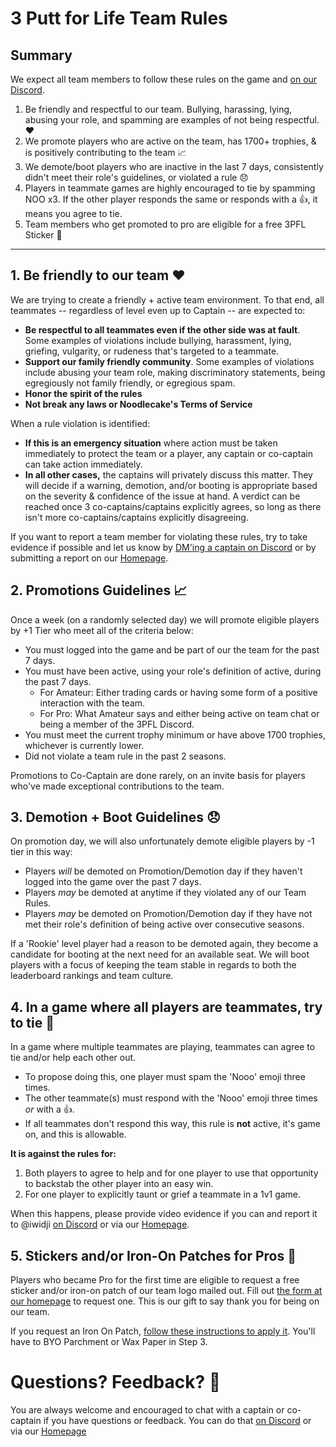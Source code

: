 # 3 Putt for Life Team Rules

## Summary
We expect all team members to follow these rules on the game and [on our Discord](https://discord.gg/RGzcnXfWhv).

1. Be friendly and respectful to our team. Bullying, harassing, lying, abusing your role, and spamming are examples of not being respectful. ❤️
2. We promote players who are active on the team, has 1700+ trophies, & is positively contributing to the team 📈
3. We demote/boot players who are inactive in the last 7 days, consistently didn't meet their role's guidelines, or violated a rule 😞
4. Players in teammate games are highly encouraged to tie by spamming NOO x3. If the other player responds the same or responds with a 👍, it means you agree to tie.
5. Team members who get promoted to pro are eligible for a free 3PFL Sticker 💌

---

## 1. Be friendly to our team ❤️

We are trying to create a friendly + active team environment. To that end, all teammates -- regardless of level even up to Captain -- are expected to:

- **Be respectful to all teammates even if the other side was at fault**. Some examples of violations include bullying, harassment, lying, griefing, vulgarity, or rudeness that's targeted to a teammate.
- **Support our family friendly community**. Some examples of violations include abusing your team role, making discriminatory statements, being egregiously not family friendly, or egregious spam.
- **Honor the spirit of the rules**
- **Not break any laws or Noodlecake's Terms of Service**

When a rule violation is identified:

- **If this is an emergency situation** where action must be taken immediately to protect the team or a player, any captain or co-captain can take action immediately.
- **In all other cases,** the captains will privately discuss this matter. They will decide if a warning, demotion, and/or booting is appropriate based on the severity & confidence of the issue at hand. A verdict can be reached once 3 co-captains/captains explicitly agrees, so long as there isn't more co-captains/captains explicitly disagreeing.

If you want to report a team member for violating these rules, try to take evidence if possible and let us know by [DM'ing a captain on Discord](https://discord.gg/RGzcnXfWhv) or by submitting a report on our [Homepage](https://linktr.ee/3pfl). 

 ## 2. Promotions Guidelines 📈
Once a week (on a randomly selected day) we will promote eligible players by +1 Tier who meet all of the criteria below:

- You must logged into the game and be part of our the team for the past 7 days.
- You must have been active, using your role's definition of active, during the past 7 days.
  - For Amateur: Either trading cards or having some form of a positive interaction with the team.
  - For Pro: What Amateur says and either being active on team chat or being a member of the 3PFL Discord.
- You must meet the current trophy minimum or have above 1700 trophies, whichever is currently lower.
- Did not violate a team rule in the past 2 seasons.

Promotions to Co-Captain are done rarely, on an invite basis for players who've made exceptional contributions to the team.

## 3. Demotion + Boot Guidelines 😞

On promotion day, we will also unfortunately demote eligible players by -1 tier in this way:

- Players _will_ be demoted on Promotion/Demotion day if they haven't logged into the game over the past 7 days.
- Players _may_ be demoted at anytime if they violated any of our Team Rules.
- Players _may_ be demoted on Promotion/Demotion day if they have not met their role's definition of being active over consecutive seasons.

If a 'Rookie' level player had a reason to be demoted again, they become a candidate for booting at the next need for an available seat. We will boot players with a focus of keeping the team stable in regards to both the leaderboard rankings and team culture.

## 4. In a game where all players are teammates, try to tie 🤝
In a game where multiple teammates are playing, teammates can agree to tie and/or help each other out.

- To propose doing this, one player must spam the 'Nooo' emoji three times.
- The other teammate(s) must respond with the 'Nooo' emoji three times _or_ with a 👍.
- If all teammates don't respond this way, this rule is **not** active, it's game on, and this is allowable.

**It is against the rules for:**
1. Both players to agree to help and for one player to use that opportunity to backstab the other player into an easy win.
2. For one player to explicitly taunt or grief a teammate in a 1v1 game.

When this happens, please provide video evidence if you can and report it to @iwidji [on Discord](https://discord.gg/RGzcnXfWhv) or via our [Homepage](https://linktr.ee/3pfl).

## 5. Stickers and/or Iron-On Patches for Pros 💌
Players who became Pro for the first time are eligible to request a free sticker and/or iron-on patch of our team logo mailed out. Fill out [the form at our homepage](https://linktr.ee/3pfl) to request one. This is our gift to say thank you for being on our team.

If you request an Iron On Patch, [follow these instructions to apply it](https://d3ccuprjuqkp1j.cloudfront.net/SupportImages/PDFinstructions/Iron-On_Instructions_2021.pdf?utm_source=offline&utm_medium=productinstructions&utm_campaign=instructionsheet2022). You'll have to BYO Parchment or Wax Paper in Step 3.

# Questions? Feedback? 💬
You are always welcome and encouraged to chat with a captain or co-captain if you have questions or feedback. You can do that [on Discord](https://discord.gg/RGzcnXfWhv) or via our [Homepage](https://linktr.ee/3pfl)
